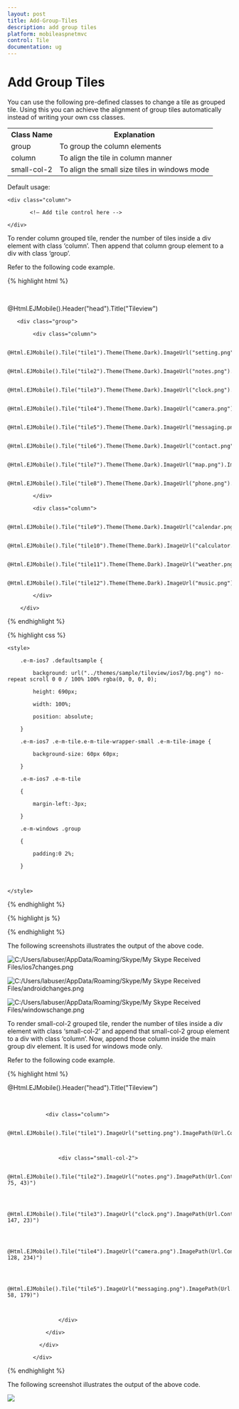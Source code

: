 ```yaml
---
layout: post
title: Add-Group-Tiles
description: add group tiles
platform: mobileaspnetmvc
control: Tile
documentation: ug
---
```


# Add Group Tiles

You can use the following pre-defined classes to change a tile as grouped tile. Using this you can achieve the alignment of group tiles automatically instead of writing your own css classes.


<table>
<tr>
<th>
Class Name</th><th>
Explanation</th></tr>
<tr>
<td>
group</td><td>
To group the column elements</td></tr>
<tr>
<td>
column</td><td>
To align the tile in column manner</td></tr>
<tr>
<td>
small-col-2</td><td>
To align the small size tiles in windows mode</td></tr>
</table>
Default usage:



<div class="group">

    <div class="column">

           <!— Add tile control here -->

    </div>

</div>




To render column grouped tile, render the number of tiles inside a div element with class ‘column’. Then append that column group element to a div with class ‘group’.                                                            

 Refer to the following code example.

{% highlight html %}


<div class="defaultsample" style="margin-top: 45px;">

@Html.EJMobile().Header("head").Title("Tileview")

       <div class="group">

            <div class="column">

                @Html.EJMobile().Tile("tile1").Theme(Theme.Dark).ImageUrl("setting.png").ImagePath(Url.Content("~/themes/sample/tileview")).Text("Settings")

                @Html.EJMobile().Tile("tile2").Theme(Theme.Dark).ImageUrl("notes.png").ImagePath(Url.Content("~/themes/sample/tileview")).Text("Notes")

                @Html.EJMobile().Tile("tile3").Theme(Theme.Dark).ImageUrl("clock.png").ImagePath(Url.Content("~/themes/sample/tileview")).Text("Clock")

                @Html.EJMobile().Tile("tile4").Theme(Theme.Dark).ImageUrl("camera.png").ImagePath(Url.Content("~/themes/sample/tileview")).Text("Camera")

                @Html.EJMobile().Tile("tile5").Theme(Theme.Dark).ImageUrl("messaging.png").ImagePath(Url.Content("~/themes/sample/tileview")).Text("Messages")

                @Html.EJMobile().Tile("tile6").Theme(Theme.Dark).ImageUrl("contact.png").ImagePath(Url.Content("~/themes/sample/tileview")).Text("Contacts")

                @Html.EJMobile().Tile("tile7").Theme(Theme.Dark).ImageUrl("map.png").ImagePath(Url.Content("~/themes/sample/tileview")).Text("Map")

                @Html.EJMobile().Tile("tile8").Theme(Theme.Dark).ImageUrl("phone.png").ImagePath(Url.Content("~/themes/sample/tileview")).Text("Phone")

            </div>

            <div class="column">

                @Html.EJMobile().Tile("tile9").Theme(Theme.Dark).ImageUrl("calendar.png").ImagePath(Url.Content("~/themes/sample/tileview")).Text("Calender")

                @Html.EJMobile().Tile("tile10").Theme(Theme.Dark).ImageUrl("calculator.png").ImagePath(Url.Content("~/themes/sample/tileview")).Text("Calculator")

                @Html.EJMobile().Tile("tile11").Theme(Theme.Dark).ImageUrl("weather.png").ImagePath(Url.Content("~/themes/sample/tileview")).Text("Weather")

                @Html.EJMobile().Tile("tile12").Theme(Theme.Dark).ImageUrl("music.png").ImagePath(Url.Content("~/themes/sample/tileview")).Text("Music")

            </div>

        </div>

</div>

{% endhighlight %}

{% highlight css %}

    <style>

        .e-m-ios7 .defaultsample {

            background: url("../themes/sample/tileview/ios7/bg.png") no-repeat scroll 0 0 / 100% 100% rgba(0, 0, 0, 0);

            height: 690px;

            width: 100%;

            position: absolute;

        }

        .e-m-ios7 .e-m-tile.e-m-tile-wrapper-small .e-m-tile-image {

            background-size: 60px 60px;

        }

        .e-m-ios7 .e-m-tile

        {

            margin-left:-3px;

        }

        .e-m-windows .group

        {

            padding:0 2%;

        }



    </style>
	
{% endhighlight %}

{% highlight js %}

<script>

        if (ej.getRenderMode() == "windows") {

            $($('.group').find('div[data-role="ejmtile"]')).attr({ 'data-ej-backgroundcolor': 'blue' });

        }

        if (ej.getRenderMode() == "android")

            $($('.group').find('div[data-role="ejmtile"]')).attr({ 'data-ej-theme': 'light' });

</script>

{% endhighlight %}

The following screenshots illustrates the output of the above code.

![C:/Users/labuser/AppData/Roaming/Skype/My Skype Received Files/ios7changes.png](Add-Group-Tiles_images/Add-Group-Tiles_img1.png)



![C:/Users/labuser/AppData/Roaming/Skype/My Skype Received Files/androidchanges.png](Add-Group-Tiles_images/Add-Group-Tiles_im.png)



![C:/Users/labuser/AppData/Roaming/Skype/My Skype Received Files/windowschange.png](Add-Group-Tiles_images/Add-Group-Tiles_img3.png)



To render small-col-2 grouped tile, render the number of tiles inside a div element with class ‘small-col-2’ and append that small-col-2 group element to a div with class ‘column’. Now, append those column inside the main group div element. It is used for windows mode only.

Refer to the following code example.

{% highlight html %}

@Html.EJMobile().Header("head").Title("Tileview")

<div class="defaultsample" style="margin-top: 45px;">

<div class="group">

                <div class="column">

                    @Html.EJMobile().Tile("tile1").ImageUrl("setting.png").ImagePath(Url.Content("~/themes/sample/tileview")).Text("people").TileSize(TileSize.Medium).BackgroundColor("green")



                    <div class="small-col-2">

                        @Html.EJMobile().Tile("tile2").ImageUrl("notes.png").ImagePath(Url.Content("~/themes/sample/tileview")).Text("Notes").BackgroundColor("rgb(208, 75, 43)")



                        @Html.EJMobile().Tile("tile3").ImageUrl("clock.png").ImagePath(Url.Content("~/themes/sample/tileview")).Text("Clock").BackgroundColor("rgb(215, 147, 23)")



                        @Html.EJMobile().Tile("tile4").ImageUrl("camera.png").ImagePath(Url.Content("~/themes/sample/tileview")).Text("Camera").BackgroundColor("rgb(43, 128, 234)")



                        @Html.EJMobile().Tile("tile5").ImageUrl("messaging.png").ImagePath(Url.Content("~/themes/sample/tileview")).Text("Messages").BackgroundColor("rgb(94, 58, 179)")



                    </div>

                </div>

              </div>  

            </div>

{% endhighlight %}

The following screenshot illustrates the output of the above code.

![](Add-Group-Tiles_images/Add-Group-Tiles_img4.png)




